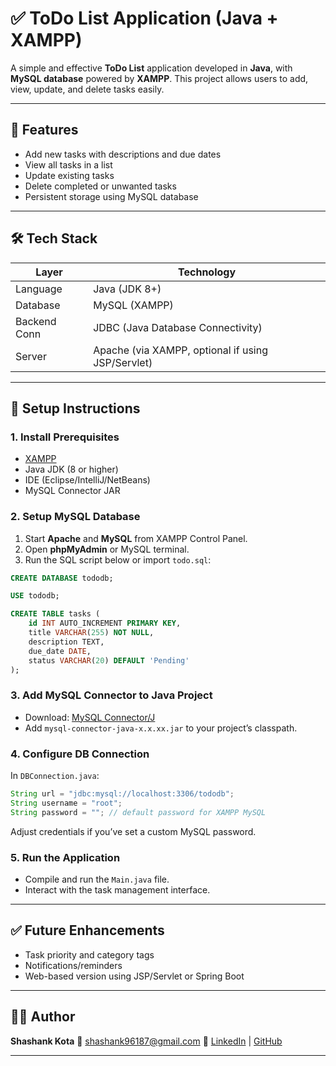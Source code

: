 

# ✅ ToDo List Application (Java + XAMPP)

A simple and effective **ToDo List** application developed in **Java**, with **MySQL database** powered by **XAMPP**. This project allows users to add, view, update, and delete tasks easily.

---

## 📌 Features

* Add new tasks with descriptions and due dates
* View all tasks in a list
* Update existing tasks
* Delete completed or unwanted tasks
* Persistent storage using MySQL database


---

## 🛠️ Tech Stack

| Layer         | Technology                                        |
| ------------- | ------------------------------------------------- |
| Language      | Java (JDK 8+)                                     |
| Database      | MySQL (XAMPP)                                     |
| Backend Conn  | JDBC (Java Database Connectivity)                 |
| Server        | Apache (via XAMPP, optional if using JSP/Servlet) |
                           

---


## 🔧 Setup Instructions

### 1. Install Prerequisites

* [XAMPP](https://www.apachefriends.org/index.html)
* Java JDK (8 or higher)
* IDE (Eclipse/IntelliJ/NetBeans)
* MySQL Connector JAR

### 2. Setup MySQL Database

1. Start **Apache** and **MySQL** from XAMPP Control Panel.
2. Open **phpMyAdmin** or MySQL terminal.
3. Run the SQL script below or import `todo.sql`:

```sql
CREATE DATABASE tododb;

USE tododb;

CREATE TABLE tasks (
    id INT AUTO_INCREMENT PRIMARY KEY,
    title VARCHAR(255) NOT NULL,
    description TEXT,
    due_date DATE,
    status VARCHAR(20) DEFAULT 'Pending'
);
```

### 3. Add MySQL Connector to Java Project

* Download: [MySQL Connector/J](https://dev.mysql.com/downloads/connector/j/)
* Add `mysql-connector-java-x.x.xx.jar` to your project’s classpath.

### 4. Configure DB Connection

In `DBConnection.java`:

```java
String url = "jdbc:mysql://localhost:3306/tododb";
String username = "root";
String password = ""; // default password for XAMPP MySQL
```

Adjust credentials if you’ve set a custom MySQL password.

### 5. Run the Application

* Compile and run the `Main.java` file.
* Interact with the task management interface.

---

## ✅ Future Enhancements

* Task priority and category tags
* Notifications/reminders
* Web-based version using JSP/Servlet or Spring Boot

---

## 🙋‍♂️ Author

**Shashank Kota**
📧 [shashank96187@gmail.com](mailto:shashank96187@gmail.com)
🔗 [LinkedIn](https://linkedin.com/in/kota-shashank) | [GitHub](https://github.com/Shashankkota)

---


